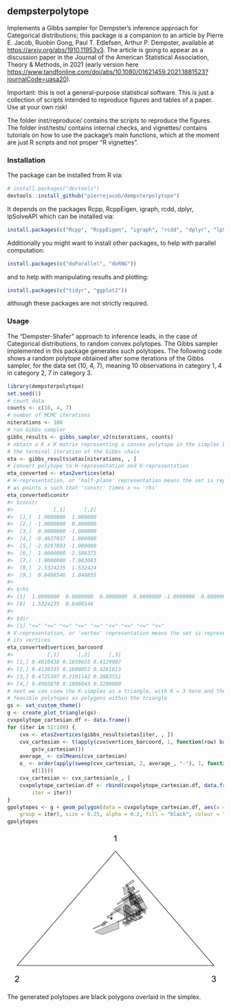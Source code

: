
## dempsterpolytope

Implements a Gibbs sampler for Dempster’s inference approach for
Categorical distributions; this package is a companion to an article by
Pierre E. Jacob, Ruobin Gong, Paul T. Edlefsen, Arthur P. Dempster,
available at <https://arxiv.org/abs/1910.11953v3>. The article is going
to appear as a discussion paper in the Journal of the American
Statistical Association, Theory & Methods, in 2021 (early version here
<https://www.tandfonline.com/doi/abs/10.1080/01621459.2021.1881523?journalCode=uasa20>).

Important: this is not a general-purpose statistical software. This is
just a collection of scripts intended to reproduce figures and tables of
a paper. Use at your own risk!

The folder inst/reproduce/ contains the scripts to reproduce the
figures. The folder inst/tests/ contains internal checks, and vignettes/
contains tutorials on how to use the package’s main functions, which at
the moment are just R scripts and not proper “R vignettes”.

### Installation

The package can be installed from R via:

``` r
# install.packages("devtools")
devtools::install_github("pierrejacob/dempsterpolytope")
```

It depends on the packages Rcpp, RcppEigen, igraph, rcdd, dplyr,
lpSolveAPI which can be installed via:

``` r
install.packages(c("Rcpp", "RcppEigen", "igraph", "rcdd", "dplyr", "lpSolveAPI"))
```

Additionally you might want to install other packages, to help with
parallel computation:

``` r
install.packages(c("doParallel", "doRNG"))
```

and to help with manipulating results and plotting:

``` r
install.packages(c("tidyr", "ggplot2"))
```

although these packages are not strictly required.

### Usage

The “Dempster-Shafer” approach to inference leads, in the case of
Categorical distributions, to random convex polytopes. The Gibbs sampler
implemented in this package generates such polytopes. The following code
shows a random polytope obtained after some iterations of the Gibbs
sampler, for the data set (10, 4, 7), meaning 10 observations in
category 1, 4 in category 2, 7 in category 3.

``` r
library(dempsterpolytope)
set.seed(1)
# count data
counts <- c(10, 4, 7)
# number of MCMC iterations
niterations <- 100
# run Gibbs sampler
gibbs_results <- gibbs_sampler_v2(niterations, counts)
# obtain a K x K matrix representing a convex polytope in the simplex by taking
# the terminal iteration of the Gibbs chain
eta <- gibbs_results$etas[niterations, , ]
# convert polytope to H-representation and V-representation
eta_converted <- etas2vertices(eta)
# H-representation, or 'half-plane' representation means the set is represented
# as points x such that 'constr' times x <= 'rhs'
eta_converted$constr
#> $constr
#>             [,1]      [,2]
#>  [1,]  1.0000000  1.000000
#>  [2,] -1.0000000  0.000000
#>  [3,]  0.0000000 -1.000000
#>  [4,] -0.4637037  1.000000
#>  [5,] -2.0297893 -1.000000
#>  [6,]  1.0000000 -2.586375
#>  [7,] -1.0000000 -7.083083
#>  [8,]  2.5324235  1.532424
#>  [9,]  0.8408546  1.840855
#> 
#> $rhs
#> [1]  1.0000000  0.0000000  0.0000000  0.0000000 -1.0000000  0.0000000 -1.0000000
#> [8]  1.5324235  0.8408546
#> 
#> $dir
#> [1] "<=" "<=" "<=" "<=" "<=" "<=" "<=" "<=" "<="
# V-representation, or 'vertex' representation means the set is represented by
# its vertices
eta_converted$vertices_barcoord
#>           [,1]      [,2]      [,3]
#> [1,] 0.4010438 0.1859655 0.4129907
#> [2,] 0.4138335 0.1600052 0.4261613
#> [3,] 0.4725307 0.2191142 0.3083551
#> [4,] 0.4903878 0.1896043 0.3200080
# next we can view the K-simplex as a triangle, with K = 3 here and the
# feasible polytopes as polygons within the triangle
gs <- set_custom_theme()
g <- create_plot_triangle(gs)
cvxpolytope_cartesian.df <- data.frame()
for (iter in 51:100) {
    cvx <- etas2vertices(gibbs_results$etas[iter, , ])
    cvx_cartesian <- t(apply(cvx$vertices_barcoord, 1, function(row) barycentric2cartesian(row,
        gs$v_cartesian)))
    average_ <- colMeans(cvx_cartesian)
    o_ <- order(apply(sweep(cvx_cartesian, 2, average_, "-"), 1, function(v) atan2(v[2],
        v[1])))
    cvx_cartesian <- cvx_cartesian[o_, ]
    cvxpolytope_cartesian.df <- rbind(cvxpolytope_cartesian.df, data.frame(cvx_cartesian,
        iter = iter))
}
gpolytopes <- g + geom_polygon(data = cvxpolytope_cartesian.df, aes(x = X1, y = X2,
    group = iter), size = 0.25, alpha = 0.2, fill = "black", colour = "black")
gpolytopes
```

![](README-usage-1.png)<!-- -->

The generated polytopes are black polygons overlaid in the simplex.
